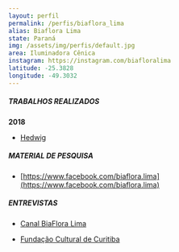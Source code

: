 ```yaml
---
layout: perfil
permalink: /perfis/biaflora_lima
alias: Biaflora Lima
state: Paraná
img: /assets/img/perfis/default.jpg
area: Iluminadora Cênica
instagram: https://instagram.com/biafloralima
latitude: -25.3828
longitude: -49.3032
---
```


##### **TRABALHOS REALIZADOS**

**2018**

- [Hedwig](https://www.youtube.com/watch?v=M113g9TdCjo)

##### **MATERIAL DE PESQUISA**

- [https://www.facebook.com/biaflora.lima](https://www.facebook.com/biaflora.lima)

##### **ENTREVISTAS**

- [Canal BiaFlora Lima](https://www.youtube.com/channel/UC-m1cueq55XZQAtOnRRIC2Q)

- [Fundação Cultural de Curitiba](https://www.facebook.com/watch/?extid=SEO----&v=2509795962499751)